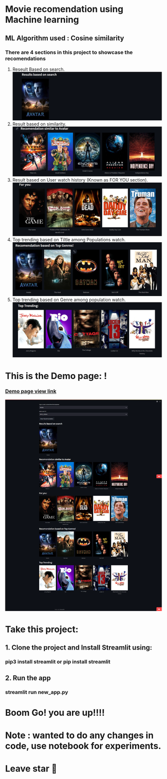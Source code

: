 # Movie recomendation using Machine learning
## ML Algorithm used : Cosine similarity

### There are 4 sections in this project to showcase the recomendations
1. Reseult Based on search.
![Alt text](readmdasset/image.png)
2. Result based on similarity.
![Alt text](readmdasset/image-1.png)
3. Result based on User watch history (Known as FOR YOU section).
![Alt text](readmdasset/image-2.png)
4. Top trending based on Tiltle among Populations watch.
![Alt text](readmdasset/image-3.png)
5. Top trending based on Genre among population watch.
![Alt text](readmdasset/image-4.png)

# This is the Demo page: !
### [Demo page view link](https://movierecgit-gtzdpvpweeynvj93ugjsn7.streamlit.app/)
![Alt text](readmdasset/screencapture-movierecgit-gtzdpvpweeynvj93ugjsn7-streamlit-app-2023-08-30-14_41_18.png)


# Take this project:
## 1. Clone the project and Install Streamlit using:
 ### pip3 install streamlit or pip install streamlit

## 2. Run the app
 ### streamlit run new_app.py

# Boom Go! you are up!!!! 


# Note : wanted to do any changes in code, use notebook for experiments.


# Leave star 🌟